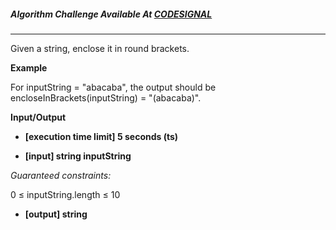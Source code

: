 ##### Algorithm Challenge Available At [CODESIGNAL](https://app.codesignal.com/arcade/code-arcade/book-market/K2ieDm98sPDzzMepz)

---

Given a string, enclose it in round brackets.

**Example**

For inputString = "abacaba", the output should be
encloseInBrackets(inputString) = "(abacaba)".

**Input/Output**

- **[execution time limit] 5 seconds (ts)**

- **[input] string inputString**

_Guaranteed constraints:_

0 ≤ inputString.length ≤ 10

- **[output] string**
